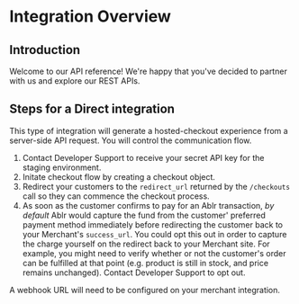# Integration Overview

## Introduction

Welcome to our API reference! We're happy that you've decided to partner with us and explore our REST APIs.

## Steps for a Direct integration

This type of integration will generate a hosted-checkout experience from a server-side API request. You will control the communication flow.

1. Contact Developer Support to receive your secret API key for the staging environment.
2. Initate checkout flow by creating a checkout object.
3. Redirect your customers to the `redirect_url` returned by the `/checkouts` call so they can commence the checkout process.
4. As soon as the customer confirms to pay for an Ablr transaction, *by default* Ablr would capture the fund from the customer' preferred payment method immediately before redirecting the customer back to your Merchant's `success_url`.
You could opt this out in order to capture the charge yourself on the redirect back to your Merchant site. For example, you might need to verify whether or not the customer's order can be fulfilled at that point (e.g. product is still in stock, and price remains unchanged). Contact Developer Support to opt out.

A webhook URL will need to be configured on your merchant integration.